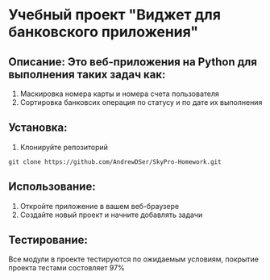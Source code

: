 # Учебный проект "Виджет для банковского приложения"

## Описание: Это веб-приложения на Python для выполнения таких задач как:
1. Маскировка номера карты и номера счета пользователя
2. Сортировка банковсих операция по статусу и по дате их выполнения

## Установка:
1. Клонируйте репозиторий
```
git clone https://github.com/AndrewDSer/SkyPro-Homework.git
```

## Использование:
1. Откройте приложение в вашем веб-браузере
2. Создайте новый проект и начните добавлять задачи

## Тестирование:
Все модули в проекте тестируются по ожидаемым условиям,
покрытие проекта тестами состовляет 97%